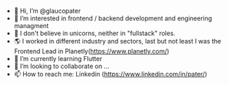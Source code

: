 - 👋 Hi, I’m @glaucopater
- 👀 I’m interested in frontend / backend development and engineering managment 
- 🦄 I don't believe in unicorns, neither in "fullstack" roles.
- 🌎 I worked in different industry and sectors, last but not least I was the Frontend Lead in Planetly(https://www.planetly.com/) 
- 🌱 I’m currently learning Flutter
- 💞️ I’m looking to collaborate on ...
- 📫 How to reach me: Linkedin (https://www.linkedin.com/in/pater/)

<!---
glaucopater/glaucopater is a ✨ special ✨ repository because its `README.md` (this file) appears on your GitHub profile.
You can click the Preview link to take a look at your changes.
--->
